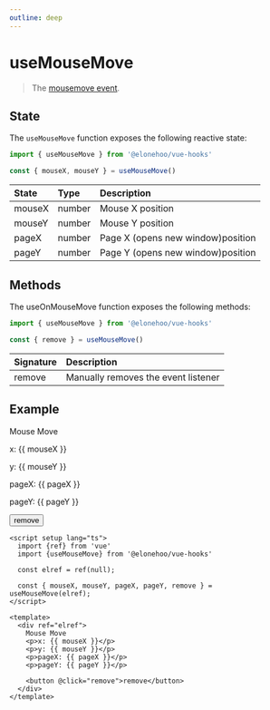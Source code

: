 ```yaml
---
outline: deep
---
```


<script setup lang="ts">
  import {ref} from 'vue'
  import {useMouseMove} from '@elonehoo/vue-hooks'

  const elref = ref(null);

  const { mouseX, mouseY, pageX, pageY, remove } = useMouseMove(elref);
</script>

# useMouseMove

> The [mousemove event](https://developer.mozilla.org/en-US/docs/Web/API/Element/mousemove_event).

## State

The `useMouseMove` function exposes the following reactive state:

```typescript
import { useMouseMove } from '@elonehoo/vue-hooks'

const { mouseX, mouseY } = useMouseMove()
```

| State | Type | Description |
| :------ | :---- | :----------- |
| mouseX | number | Mouse X position |
| mouseY | number | Mouse Y position |
| pageX | number | Page X (opens new window)position |
| pageY | number | Page Y (opens new window)position |

## Methods

The useOnMouseMove function exposes the following methods:

```typescript
import { useMouseMove } from '@elonehoo/vue-hooks'

const { remove } = useMouseMove()
```

| Signature | Description |
| :------ | :----------- |
| remove | Manually removes the event listener |

## Example

<div>
  Mouse Move
  <p>x: {{ mouseX }}</p>
  <p>y: {{ mouseY }}</p>
  <p>pageX: {{ pageX }}</p>
  <p>pageY: {{ pageY }}</p>
  <button @click="remove">remove</button>
</div>

```vue
<script setup lang="ts">
  import {ref} from 'vue'
  import {useMouseMove} from '@elonehoo/vue-hooks'

  const elref = ref(null);

  const { mouseX, mouseY, pageX, pageY, remove } = useMouseMove(elref);
</script>

<template>
  <div ref="elref">
    Mouse Move
    <p>x: {{ mouseX }}</p>
    <p>y: {{ mouseY }}</p>
    <p>pageX: {{ pageX }}</p>
    <p>pageY: {{ pageY }}</p>

    <button @click="remove">remove</button>
  </div>
</template>

```
